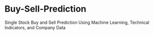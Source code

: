 # Buy-Sell-Prediction
Single Stock Buy and Sell Prediction Using Machine Learning, Technical Indicators, and Company Data
